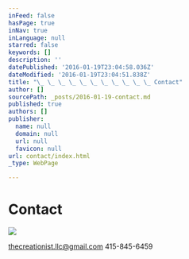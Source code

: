 ```yaml
---
inFeed: false
hasPage: true
inNav: true
inLanguage: null
starred: false
keywords: []
description: ''
datePublished: '2016-01-19T23:04:58.036Z'
dateModified: '2016-01-19T23:04:51.838Z'
title: "\_ \_ \_ \_ \_ \_ \_ \_ \_ \_ \_ Contact"
author: []
sourcePath: _posts/2016-01-19-contact.md
published: true
authors: []
publisher:
  name: null
  domain: null
  url: null
  favicon: null
url: contact/index.html
_type: WebPage

---
```

# Contact
![](https://s3-us-west-2.amazonaws.com/the-grid-img/p/f3ab125015adc55a21be62ec8a043dfcf44c5c8f.jpg)

thecreationist.llc@gmail.com 415-845-6459